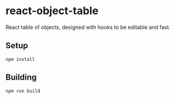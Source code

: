 # react-object-table
React table of objects, designed with hooks to be editable and fast.

## Setup

```
npm install
```

## Building

```
npm run build
```
